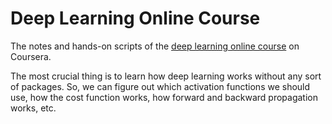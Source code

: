 # Deep Learning Online Course


The notes and hands-on scripts of the [deep learning online course](https://www.coursera.org/learn/neural-networks-deep-learning/home/welcome) on Coursera.

The most crucial thing is to learn how deep learning works without any sort of packages. So, we can figure out which activation functions we should use, how the cost function works, how forward and backward propagation works, etc.
